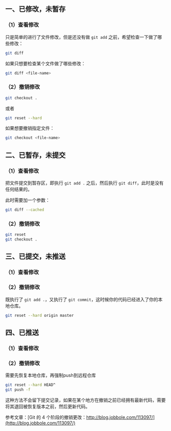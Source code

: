 

## 一、已修改，未暂存

### （1）查看修改

只是简单的进行了文件修改，但是还没有做 `git add` 之前，希望检查一下做了哪些修改：

```bash
git diff 
```

如果只想要检查某个文件做了哪些修改：

```bash
git diff <file-name>
```

### （2）撤销修改

```bash
git checkout .
```

或者

```bash
git reset --hard
```

如果想要撤销指定文件：

```bash
git checkout <file-name>
```

## 二、已暂存，未提交

### （1）查看修改

把文件提交到暂存区，即执行 `git add .` 之后，然后执行 `git diff`，此时是没有任何结果的。

此时需要加一个参数：

```bash
git diff --cached
``` 
### （2）撤销修改

```bash
git reset
git checkout .
```

## 三、已提交，未推送

### （1）查看修改

### （2）撤销修改
既执行了 `git add .`，又执行了 `git commit`，这时候你的代码已经进入了你的本地仓库。

```bash
git reset --hard origin master
```

## 四、已推送

### （1）查看修改

### （2）撤销修改
需要先恢复本地仓库，再强制push到远程仓库

```bash
git reset --hard HEAD^
git push -f
```

这种方法不会留下提交记录，如果在某个地方在撤销之前已经拥有最新代码，需要将其退回被恢复版本之前，然后更新代码。


参考文章：[Git 的 4 个阶段的撤销更改：http://blog.jobbole.com/113097/](http://blog.jobbole.com/113097/)

